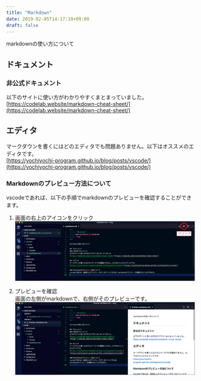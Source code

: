 ```yaml
---
title: "Markdown"
date: 2019-02-05T14:17:19+09:00
draft: false
---
```


markdownの使い方について

## ドキュメント
### 非公式ドキュメント
以下のサイトに使い方がわかりやすくまとまっていました。
[https://codelab.website/markdown-cheat-sheet/](https://codelab.website/markdown-cheat-sheet/)

## エディタ
マークダウンを書くにはどのエディタでも問題ありません。以下はオススメのエディタです。  
[https://yochiyochi-program.github.io/blog/posts/vscode/](https://yochiyochi-program.github.io/blog/posts/vscode/)

### Markdownのプレビュー方法について
vscodeであれば、以下の手順でmarkdownのプレビューを確認することができます。

1. 画面の右上のアイコンをクリック
![this is a image](1.png)

2. プレビューを確認  
画面の左側がmarkdownで、右側がそのプレビューです。
![this is a image](2.png)

